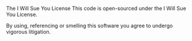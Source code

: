 The I Will Sue You License
This code is open-sourced under the I Will Sue You License.

By using, referencing or smelling this software you agree to undergo vigorous litigation.

